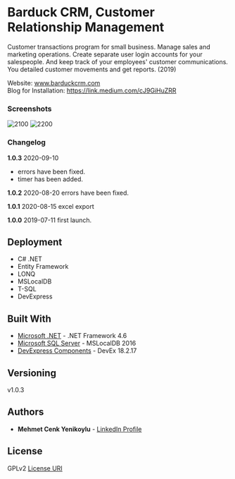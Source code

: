 # Barduck CRM, Customer Relationship Management
Customer transactions program for small business. Manage sales and marketing operations. Create separate user login accounts for your salespeople. And keep track of your employees' customer communications. You detailed customer movements and get reports. (2019)

Website: www.barduckcrm.com <br/>
Blog for Installation: https://link.medium.com/cJ9GiHuZRR

### Screenshots
![2100](https://user-images.githubusercontent.com/12815851/76316666-07bf4180-62ec-11ea-9578-04fd6d807205.png)
![2200](https://user-images.githubusercontent.com/12815851/76316668-0857d800-62ec-11ea-818f-f0ee8bb54c47.png)

### Changelog

**1.0.3**
2020-09-10 
* errors have been fixed.
* timer has been added.

**1.0.2**
2020-08-20 errors have been fixed.

**1.0.1**
2020-08-15 excel export

**1.0.0**
2019-07-11 first launch.

## Deployment

* C# .NET
* Entity Framework
* LONQ
* MSLocalDB
* T-SQL
* DevExpress

## Built With

* [Microsoft .NET](https://dotnet.microsoft.com/en-us/download/dotnet-framework/net46) - .NET Framework 4.6
* [Microsoft SQL Server](https://wordpress.org) - MSLocalDB 2016
* [DevExpress Components](https://woocommerce.com) - DevEx 18.2.17

## Versioning

v1.0.3

## Authors

* **Mehmet Cenk Yenikoylu** - [LinkedIn Profile](https:linkedin.com/in/mcyenikoylu)

## License

GPLv2 [License URI](http://www.gnu.org/licenses/gpl-2.0.html)
